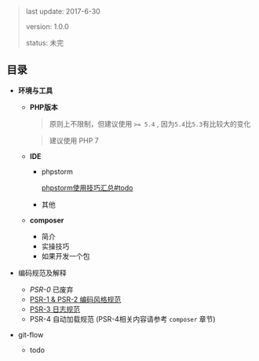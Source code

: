 > last update: 2017-6-30
> 
> version: 1.0.0
> 
> status: 未完



## 目录

- **环境与工具**
	
	- **PHP版本**
	
		> 原则上不限制，但建议使用 `>= 5.4` , 因为`5.4`比`5.3`有比较大的变化
		
		> 建议使用 PHP 7
	
	- **IDE**
	
		- phpstorm
			
			[phpstorm使用技巧汇总#todo]()
		- 其他
	- **composer**
		
		- 简介
		- 实操技巧
		- 如果开发一个包
- 编码规范及解释

	- *PSR-0* 已废弃
	- [PSR-1 & PSR-2 编码风格规范](./psr/psr1_psr2.md)
	- [PSR-3 日志规范](./psr/psr3.md)
	- PSR-4 自动加载规范 (PSR-4相关内容请参考 `composer` 章节)

- git-flow

	- todo